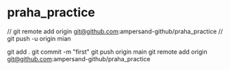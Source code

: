 # praha_practice
// git remote add origin git@github.com:ampersand-github/praha_practice
// git push -u origin mian

git add .
git commit -m "first"
git push origin main
git remote add origin git@github.com:ampersand-github/praha_practice
